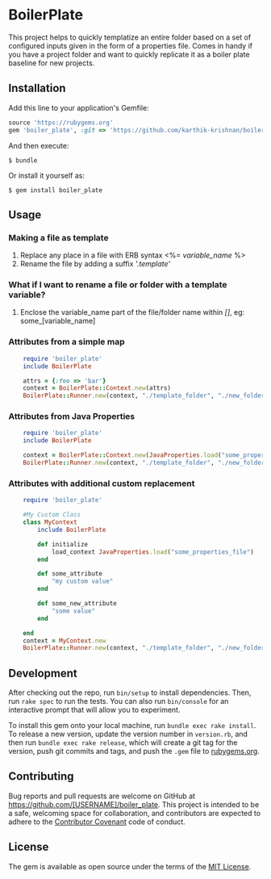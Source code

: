 # BoilerPlate

This project helps to quickly templatize an entire folder based on a set of configured inputs given in the form of a properties file.  Comes in handy if you have a project folder and want to quickly replicate it as a boiler plate baseline for new projects.

## Installation

Add this line to your application's Gemfile:

```ruby
source 'https://rubygems.org'
gem 'boiler_plate', :git => 'https://github.com/karthik-krishnan/boiler_plate'
```

And then execute:

    $ bundle

Or install it yourself as:

    $ gem install boiler_plate

## Usage

### Making a file as template
 1. Replace any place in a file with ERB syntax <%= <i>variable_name</i> %>
 2. Rename the file by adding a suffix <i>'.template'</i>

### What if I want to rename a file or folder with a template variable?
 1. Enclose the variable_name part of the file/folder name within <i>[]</i>, eg: some_[variable_name]

### Attributes from a simple map
```ruby
	require 'boiler_plate'
	include BoilerPlate

	attrs = {:foo => 'bar'}
	context = BoilerPlate::Context.new(attrs)
	BoilerPlate::Runner.new(context, "./template_folder", "./new_folder").run
```

### Attributes from Java Properties
```ruby
	require 'boiler_plate'
	include BoilerPlate

	context = BoilerPlate::Context.new(JavaProperties.load("some_properties_file"))
	BoilerPlate::Runner.new(context, "./template_folder", "./new_folder").run
```

### Attributes with additional custom replacement
```ruby
	require 'boiler_plate'

	#My Custom Class
	class MyContext
		include BoilerPlate

		def initialize
			load_context JavaProperties.load("some_properties_file")
		end

		def some_attribute
			"my custom value"
		end

		def some_new_attribute
			"some value"
		end

	end
	context = MyContext.new
	BoilerPlate::Runner.new(context, "./template_folder", "./new_folder").run

```

## Development

After checking out the repo, run `bin/setup` to install dependencies. Then, run `rake spec` to run the tests. You can also run `bin/console` for an interactive prompt that will allow you to experiment.

To install this gem onto your local machine, run `bundle exec rake install`. To release a new version, update the version number in `version.rb`, and then run `bundle exec rake release`, which will create a git tag for the version, push git commits and tags, and push the `.gem` file to [rubygems.org](https://rubygems.org).

## Contributing

Bug reports and pull requests are welcome on GitHub at https://github.com/[USERNAME]/boiler_plate. This project is intended to be a safe, welcoming space for collaboration, and contributors are expected to adhere to the [Contributor Covenant](http://contributor-covenant.org) code of conduct.


## License

The gem is available as open source under the terms of the [MIT License](http://opensource.org/licenses/MIT).
